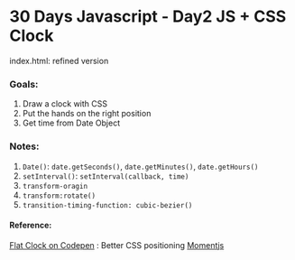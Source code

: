 # 30 Days Javascript - Day2 JS + CSS Clock

index.html: refined version

### Goals:
1. Draw a clock with CSS
2. Put the hands on the right position
3. Get time from Date Object

### Notes:
1. `Date()`: `date.getSeconds()`, `date.getMinutes()`, `date.getHours()`
2. `setInterval()`: `setInterval(callback, time)`
3. `transform-oragin`
4. `transform:rotate()`
5. `transition-timing-function: cubic-bezier()`

#### Reference:
[Flat Clock on Codepen](https://codepen.io/josephshambrook/pen/FlhcJ?q=flat+clock&limit=all&type=type-pens) : Better CSS positioning
[Momentjs](https://momentjs.com/)

